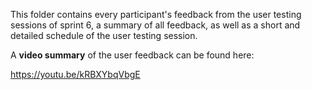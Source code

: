 This folder contains every participant's feedback from the user testing sessions of sprint 6, a summary of all feedback, as well as a short and detailed schedule of the user testing session.

A **video summary** of the user feedback can be found here:

https://youtu.be/kRBXYbqVbgE
